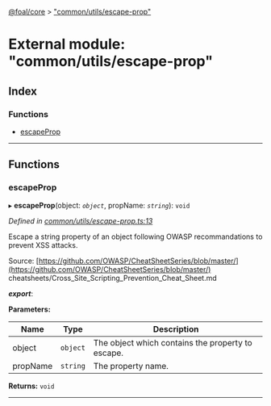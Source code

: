 [@foal/core](../README.md) > ["common/utils/escape-prop"](../modules/_common_utils_escape_prop_.md)

# External module: "common/utils/escape-prop"

## Index

### Functions

* [escapeProp](_common_utils_escape_prop_.md#escapeprop)

---

## Functions

<a id="escapeprop"></a>

###  escapeProp

▸ **escapeProp**(object: *`object`*, propName: *`string`*): `void`

*Defined in [common/utils/escape-prop.ts:13](https://github.com/FoalTS/foal/blob/07f00115/packages/core/src/common/utils/escape-prop.ts#L13)*

Escape a string property of an object following OWASP recommandations to prevent XSS attacks.

Source: [https://github.com/OWASP/CheatSheetSeries/blob/master/](https://github.com/OWASP/CheatSheetSeries/blob/master/) cheatsheets/Cross\_Site\_Scripting\_Prevention\_Cheat\_Sheet.md

*__export__*: 

**Parameters:**

| Name | Type | Description |
| ------ | ------ | ------ |
| object | `object` |  The object which contains the property to escape. |
| propName | `string` |  The property name. |

**Returns:** `void`

___

